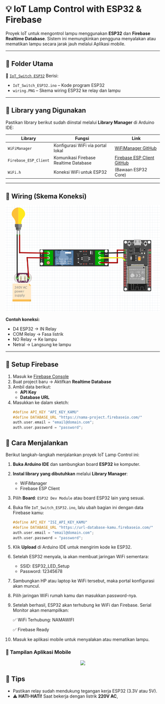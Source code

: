 # 💡 IoT Lamp Control with ESP32 & Firebase

Proyek IoT untuk mengontrol lampu menggunakan **ESP32** dan **Firebase Realtime Database**. Sistem ini memungkinkan pengguna menyalakan atau mematikan lampu secara jarak jauh melalui Aplikasi mobile.

---

## 📁 Folder Utama

📂 [`IoT_Switch ESP32`](https://github.com/Adhe110/IoT_Switch/tree/main/IoT_Switch%20ESP32) Berisi:
- `IoT_Switch_ESP32.ino` – Kode program ESP32
- `wiring.PNG` – Skema wiring ESP32 ke relay dan lampu

---


## 🔧 Library yang Digunakan

Pastikan library berikut sudah diinstal melalui **Library Manager** di Arduino IDE:

| Library | Fungsi | Link |
|--------|--------|------|
| `WiFiManager` | Konfigurasi WiFi via portal lokal | [WiFiManager GitHub](https://github.com/tzapu/WiFiManager) |
| `Firebase_ESP_Client` | Komunikasi Firebase Realtime Database | [Firebase ESP Client GitHub](https://github.com/mobizt/Firebase-ESP-Client) |
| `WiFi.h` | Koneksi WiFi untuk ESP32 | (Bawaan ESP32 Core) |

---

## 🔌 Wiring (Skema Koneksi)

![Wiring ESP32 ke Relay dan Lampu](https://raw.githubusercontent.com/Adhe110/IoT_Switch/main/IoT_Switch%20ESP32/wiring.PNG)

**Contoh koneksi:**
- D4 ESP32 → IN Relay  
- COM Relay → Fasa listrik  
- NO Relay → Ke lampu  
- Netral → Langsung ke lampu

---

## 🔧 Setup Firebase

1. Masuk ke [Firebase Console](https://console.firebase.google.com/)
2. Buat project baru → Aktifkan **Realtime Database**
3. Ambil data berikut:
   - **API Key**
   - **Database URL**
4. Masukkan ke dalam sketch:
   ```cpp
   #define API_KEY "API_KEY_KAMU"
   #define DATABASE_URL "https://nama-project.firebaseio.com/"
   auth.user.email = "email@domain.com";
   auth.user.password = "password";

## 🧪 Cara Menjalankan

Berikut langkah-langkah menjalankan proyek IoT Lamp Control ini:

1. **Buka Arduino IDE** dan sambungkan board **ESP32** ke komputer.
2. **Instal library yang dibutuhkan** melalui **Library Manager**:
   - WiFiManager
   - Firebase ESP Client
3. Pilih **Board**: `ESP32 Dev Module` atau board ESP32 lain yang sesuai.
4. Buka file `IoT_Switch_ESP32.ino`, lalu ubah bagian ini dengan data Firebase kamu:

   ```cpp
   #define API_KEY "ISI_API_KEY_KAMU"
   #define DATABASE_URL "https://url-database-kamu.firebaseio.com/"
   auth.user.email = "email@domain.com";
   auth.user.password = "password";

5. Klik **Upload** di Arduino IDE untuk mengirim kode ke ESP32.
6. Setelah ESP32 menyala, ia akan membuat jaringan WiFi sementara:
   - SSID: ESP32_LED_Setup
   - Password: 12345678
7. Sambungkan HP atau laptop ke WiFi tersebut, maka portal konfigurasi akan muncul.
8. Pilih jaringan WiFi rumah kamu dan masukkan password-nya.
9. Setelah berhasil, ESP32 akan terhubung ke WiFi dan Firebase. Serial Monitor akan menampilkan:
   
   ✅ WiFi Terhubung: NAMAWIFI
   
   ✅ Firebase Ready

11. Masuk ke aplikasi mobile untuk menyalakan atau mematikan lampu.

### 📱 Tampilan Aplikasi Mobile
<div align="center">
<img src="https://i.ibb.co/JMhCjC3/Whats-App-Image-2025-07-08-at-03-04-11-2.jpg" width="200">
</div>

## 🧠 Tips
- Pastikan relay sudah mendukung tegangan kerja ESP32 (3.3V atau 5V).
- ⚠️ **HATI-HATI!** Saat bekerja dengan listrik **220V AC**,

